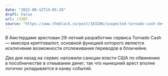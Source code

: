```yaml
---
date: "2022-08-12T14:05:28"
draft: False
url: /3307
source: "https://www.theblock.co/post/163206/suspected-tornado-cash-developer-arrested-in-amsterdam"
---
```


В Амстердаме арестован 29-летний разработчик сервиса Tornado Cash — миксера криптовалют, основной функцией которого является исключение возможности отслеживания переводов в блокчейне.

Два дня назад на сервис наложили санкции власти США по обвинению в пособничестве в отмывании денег, так что нынешний арест вполне логично укладывается в канву событий.
